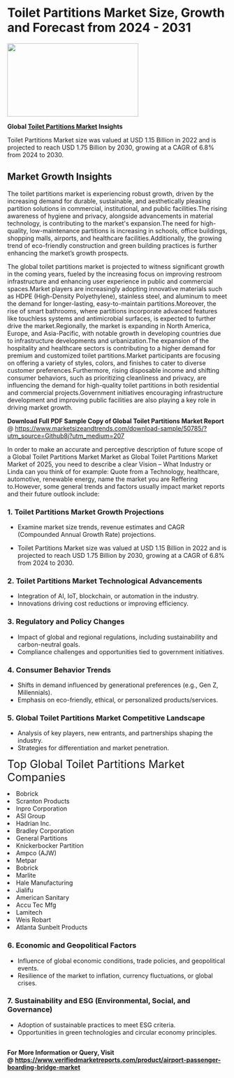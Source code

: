 <H1>Toilet Partitions Market Size, Growth and Forecast from 2024 - 2031</H1><img class="aligncenter size-medium wp-image-584254" src="https://thirdeyenews.in/wp-content/uploads/2024/09/Global-Market-Research-300x168.jpeg" alt="" width="300" height="168" /><p><strong>Global&nbsp;<a href="https://www.marketsizeandtrends.com/download-sample/50785/?utm_source=Github8j?utm_medium=207">Toilet Partitions Market</a> Insights</strong></p><p>Toilet Partitions Market size was valued at USD 1.15 Billion in 2022 and is projected to reach USD 1.75 Billion by 2030, growing at a CAGR of 6.8% from 2024 to 2030.</p><p><h2>Market Growth Insights</h2> <p>The toilet partitions market is experiencing robust growth, driven by the increasing demand for durable, sustainable, and aesthetically pleasing partition solutions in commercial, institutional, and public facilities.The rising awareness of hygiene and privacy, alongside advancements in material technology, is contributing to the market's expansion.The need for high-quality, low-maintenance partitions is increasing in schools, office buildings, shopping malls, airports, and healthcare facilities.Additionally, the growing trend of eco-friendly construction and green building practices is further enhancing the market’s growth prospects.</p> <p>The global toilet partitions market is projected to witness significant growth in the coming years, fueled by the increasing focus on improving restroom infrastructure and enhancing user experience in public and commercial spaces.Market players are increasingly adopting innovative materials such as HDPE (High-Density Polyethylene), stainless steel, and aluminum to meet the demand for longer-lasting, easy-to-maintain partitions.Moreover, the rise of smart bathrooms, where partitions incorporate advanced features like touchless systems and antimicrobial surfaces, is expected to further drive the market.Regionally, the market is expanding in North America, Europe, and Asia-Pacific, with notable growth in developing countries due to infrastructure developments and urbanization.The expansion of the hospitality and healthcare sectors is contributing to a higher demand for premium and customized toilet partitions.Market participants are focusing on offering a variety of styles, colors, and finishes to cater to diverse customer preferences.Furthermore, rising disposable income and shifting consumer behaviors, such as prioritizing cleanliness and privacy, are influencing the demand for high-quality toilet partitions in both residential and commercial projects.Government initiatives encouraging infrastructure development and improving public facilities are also playing a key role in driving market growth.<p><span class=""><strong>Download Full PDF Sample Copy of Global Toilet Partitions Market Report</strong> @ <a href="https://www.marketsizeandtrends.com/download-sample/50785/?utm_source=Github8j?utm_medium=207" target="_blank">https://www.marketsizeandtrends.com/download-sample/50785/?utm_source=Github8j?utm_medium=207</a></span></p><p>In order to make an accurate and perceptive description of future scope of a Global&nbsp;Toilet Partitions Market Market as Global&nbsp;Toilet Partitions Market Market of 2025, you need to describe a clear Vision &ndash; What Industry or Linda can you think of for example: Quote from a Technology, healthcare, automotive, renewable energy, name the market you are Reffering to.However, some general trends and factors usually impact market reports and their future outlook include:</p><h3>1.&nbsp;<strong>Toilet Partitions Market Growth Projections</strong></h3><ul><li>Examine market size trends, revenue estimates and CAGR (Compounded Annual Growth Rate) projections.</li><li><p>Toilet Partitions Market size was valued at USD 1.15 Billion in 2022 and is projected to reach USD 1.75 Billion by 2030, growing at a CAGR of 6.8% from 2024 to 2030.</p></li></ul><h3>2.&nbsp;<strong>Toilet Partitions Market Technological Advancements</strong></h3><ul><li>Integration of AI, IoT, blockchain, or automation in the industry.</li><li>Innovations driving cost reductions or improving efficiency.</li></ul><h3>3.&nbsp;<strong>Regulatory and Policy Changes</strong></h3><ul><li>Impact of global and regional regulations, including sustainability and carbon-neutral goals.</li><li>Compliance challenges and opportunities tied to government initiatives.</li></ul><h3>4.&nbsp;<strong>Consumer Behavior Trends</strong></h3><ul><li>Shifts in demand influenced by generational preferences (e.g., Gen Z, Millennials).</li><li>Emphasis on eco-friendly, ethical, or personalized products/services.</li></ul><h3>5.&nbsp;<strong>Global Toilet Partitions Market Competitive Landscape</strong></h3><ul><li>Analysis of key players, new entrants, and partnerships shaping the industry.</li><li>Strategies for differentiation and market penetration.</li></ul><p data-pm-slice="1 1 []"><span style="color: inherit; font-family: inherit; font-size: 25px;">Top Global Toilet Partitions Market Companies</span></p><div class="" data-test-id=""><p><li>Bobrick</li><li> Scranton Products</li><li> Inpro Corporation</li><li> ASI Group</li><li> Hadrian Inc.</li><li> Bradley Corporation</li><li> General Partitions</li><li> Knickerbocker Partition</li><li> Ampco (AJW)</li><li> Metpar</li><li> Bobrick</li><li> Marlite</li><li> Hale Manufacturing</li><li> Jialifu</li><li> American Sanitary</li><li> Accu Tec Mfg</li><li> Lamitech</li><li> Weis Robart</li><li> Atlanta Sunbelt Products</li></p></div><h3>6.&nbsp;<strong>Economic and Geopolitical Factors</strong></h3><ul><li>Influence of global economic conditions, trade policies, and geopolitical events.</li><li>Resilience of the market to inflation, currency fluctuations, or global crises.</li></ul><h3>7.&nbsp;<strong>Sustainability and ESG (Environmental, Social, and Governance)</strong></h3><ul><li>Adoption of sustainable practices to meet ESG criteria.</li><li>Opportunities in green technologies and circular economy principles.</li></ul><h2><strong style="font-size: 14px;">For More Information or Query, Visit @&nbsp;</strong><a style="background-color: #ffffff; font-size: 14px;" href="https://www.marketsizeandtrends.com/report/toilet-partitions-market/" target="_blank">https://www.verifiedmarketreports.com/product/airport-passenger-boarding-bridge-market</a></h2>